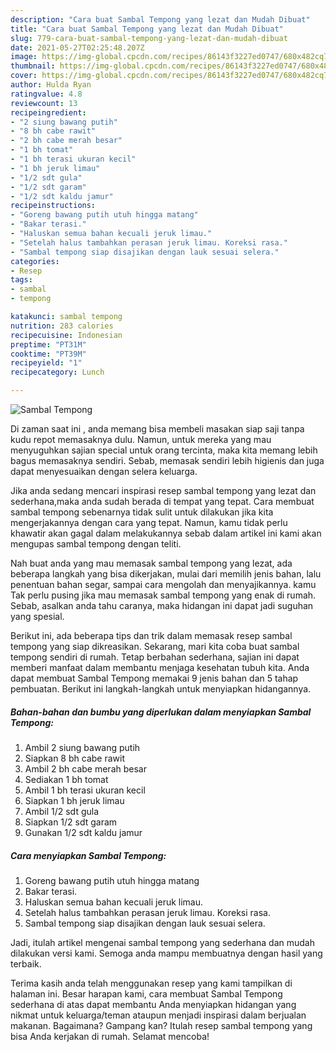 ```yaml
---
description: "Cara buat Sambal Tempong yang lezat dan Mudah Dibuat"
title: "Cara buat Sambal Tempong yang lezat dan Mudah Dibuat"
slug: 779-cara-buat-sambal-tempong-yang-lezat-dan-mudah-dibuat
date: 2021-05-27T02:25:48.207Z
image: https://img-global.cpcdn.com/recipes/86143f3227ed0747/680x482cq70/sambal-tempong-foto-resep-utama.jpg
thumbnail: https://img-global.cpcdn.com/recipes/86143f3227ed0747/680x482cq70/sambal-tempong-foto-resep-utama.jpg
cover: https://img-global.cpcdn.com/recipes/86143f3227ed0747/680x482cq70/sambal-tempong-foto-resep-utama.jpg
author: Hulda Ryan
ratingvalue: 4.8
reviewcount: 13
recipeingredient:
- "2 siung bawang putih"
- "8 bh cabe rawit"
- "2 bh cabe merah besar"
- "1 bh tomat"
- "1 bh terasi ukuran kecil"
- "1 bh jeruk limau"
- "1/2 sdt gula"
- "1/2 sdt garam"
- "1/2 sdt kaldu jamur"
recipeinstructions:
- "Goreng bawang putih utuh hingga matang"
- "Bakar terasi."
- "Haluskan semua bahan kecuali jeruk limau."
- "Setelah halus tambahkan perasan jeruk limau. Koreksi rasa."
- "Sambal tempong siap disajikan dengan lauk sesuai selera."
categories:
- Resep
tags:
- sambal
- tempong

katakunci: sambal tempong 
nutrition: 283 calories
recipecuisine: Indonesian
preptime: "PT31M"
cooktime: "PT39M"
recipeyield: "1"
recipecategory: Lunch

---
```



![Sambal Tempong](https://img-global.cpcdn.com/recipes/86143f3227ed0747/680x482cq70/sambal-tempong-foto-resep-utama.jpg)

Di zaman  saat ini , anda memang bisa membeli masakan siap saji tanpa kudu repot memasaknya dulu. Namun, untuk mereka yang mau menyuguhkan sajian special untuk orang tercinta, maka kita memang lebih bagus memasaknya sendiri. Sebab, memasak sendiri lebih higienis dan juga dapat menyesuaikan dengan selera keluarga.

Jika anda sedang mencari inspirasi resep sambal tempong yang lezat dan sederhana,maka anda sudah berada di tempat yang tepat. Cara membuat sambal tempong  sebenarnya tidak sulit untuk dilakukan jika kita mengerjakannya dengan cara yang tepat. Namun, kamu tidak perlu khawatir akan gagal dalam melakukannya 
sebab dalam artikel ini kami akan mengupas sambal tempong dengan teliti.  



Nah buat anda yang mau memasak sambal tempong yang lezat, ada beberapa langkah yang bisa dikerjakan, mulai dari memilih jenis bahan, lalu penentuan bahan segar, sampai cara mengolah dan menyajikannya. kamu Tak perlu pusing jika mau memasak sambal tempong yang enak di rumah. Sebab, asalkan anda  tahu caranya, maka hidangan ini dapat jadi suguhan yang spesial.

Berikut ini, ada beberapa tips dan trik dalam memasak resep sambal tempong yang siap dikreasikan. Sekarang, mari kita coba buat sambal tempong sendiri di rumah. Tetap berbahan sederhana, sajian ini dapat memberi manfaat dalam membantu menjaga kesehatan tubuh kita. Anda dapat membuat Sambal Tempong memakai 9 jenis bahan dan 5 tahap pembuatan. Berikut ini langkah-langkah untuk menyiapkan hidangannya.

<!--inarticleads1-->

##### Bahan-bahan dan bumbu yang diperlukan dalam menyiapkan Sambal Tempong:

1. Ambil 2 siung bawang putih
1. Siapkan 8 bh cabe rawit
1. Ambil 2 bh cabe merah besar
1. Sediakan 1 bh tomat
1. Ambil 1 bh terasi ukuran kecil
1. Siapkan 1 bh jeruk limau
1. Ambil 1/2 sdt gula
1. Siapkan 1/2 sdt garam
1. Gunakan 1/2 sdt kaldu jamur




<!--inarticleads2-->

##### Cara menyiapkan Sambal Tempong:

1. Goreng bawang putih utuh hingga matang
1. Bakar terasi.
1. Haluskan semua bahan kecuali jeruk limau.
1. Setelah halus tambahkan perasan jeruk limau. Koreksi rasa.
1. Sambal tempong siap disajikan dengan lauk sesuai selera.




Jadi, itulah artikel mengenai  sambal tempong  yang sederhana dan mudah dilakukan versi kami. Semoga anda mampu membuatnya dengan hasil yang terbaik. 

Terima kasih anda telah menggunakan resep yang kami tampilkan di halaman ini. Besar harapan kami, cara membuat  Sambal Tempong sederhana di atas dapat membantu Anda menyiapkan hidangan yang nikmat untuk keluarga/teman ataupun menjadi inspirasi dalam berjualan makanan. Bagaimana? Gampang kan? Itulah resep sambal tempong yang bisa Anda kerjakan di rumah. Selamat mencoba!

